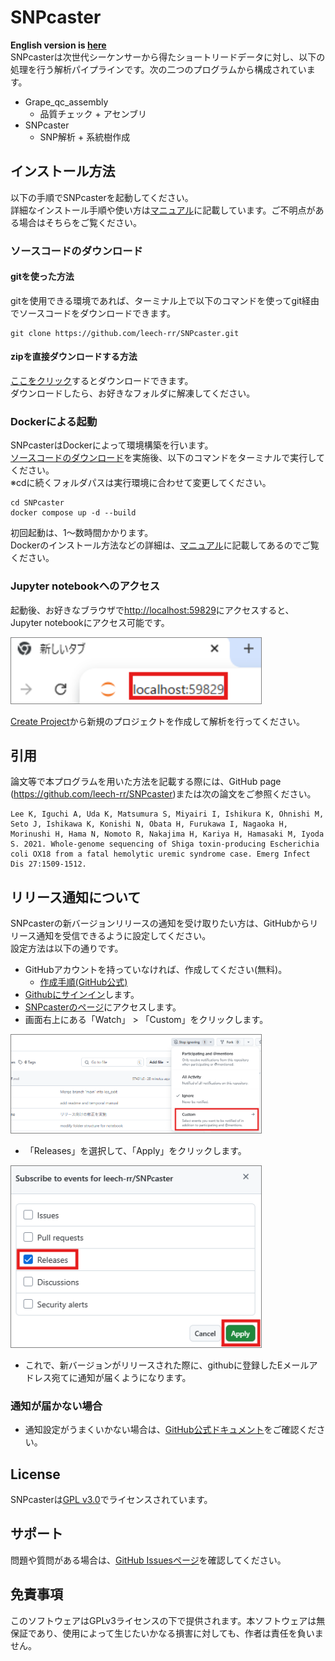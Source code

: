 # SNPcaster
**English version is [here](/README.md)**<br>
SNPcasterは次世代シーケンサーから得たショートリードデータに対し、以下の処理を行う解析パイプラインです。次の二つのプログラムから構成されています。
- Grape_qc_assembly
  - 品質チェック + アセンブリ
- SNPcaster
  - SNP解析 + 系統樹作成

## インストール方法
以下の手順でSNPcasterを起動してください。<br>
詳細なインストール手順や使い方は[マニュアル](/doc/manual/2025-05-20_SNPcaster_インストール_操作マニュアル.pdf)に記載しています。ご不明点がある場合はそちらをご覧ください。

### ソースコードのダウンロード

#### gitを使った方法
gitを使用できる環境であれば、ターミナル上で以下のコマンドを使ってgit経由でソースコードをダウンロードできます。
```
git clone https://github.com/leech-rr/SNPcaster.git
```

#### zipを直接ダウンロードする方法
[ここをクリック](https://github.com/leech-rr/SNPcaster/archive/refs/heads/main.zip)するとダウンロードできます。</br>
ダウンロードしたら、お好きなフォルダに解凍してください。

### Dockerによる起動
SNPcasterはDockerによって環境構築を行います。<br>
[ソースコードのダウンロード](#ソースコードのダウンロード)を実施後、以下のコマンドをターミナルで実行してください。<br>
※cdに続くフォルダパスは実行環境に合わせて変更してください。
```
cd SNPcaster
docker compose up -d --build
```
初回起動は、1～数時間かかります。<br>
Dockerのインストール方法などの詳細は、[マニュアル](/doc/manual/2025-05-20_SNPcaster_インストール_操作マニュアル.pdf)に記載してあるのでご覧ください。

### Jupyter notebookへのアクセス
起動後、お好きなブラウザで[http://localhost:59829](http://localhost:59829)にアクセスすると、Jupyter notebookにアクセス可能です。

<div align="left">
  <img src="/doc/readme/images/jupyter_access.png" alt="Jupyterへのアクセス" style="width: 400px; border: 1px solid gray;">
</div>

[Create Project](http://localhost:59829/lab/tree/CreateProject_jp.ipynb)から新規のプロジェクトを作成して解析を行ってください。

## 引用
論文等で本プログラムを用いた方法を記載する際には、GitHub page (https://github.com/leech-rr/SNPcaster)または次の論文をご参照ください。
```
Lee K, Iguchi A, Uda K, Matsumura S, Miyairi I, Ishikura K, Ohnishi M, Seto J, Ishikawa K, Konishi N, Obata H, Furukawa I, Nagaoka H, Morinushi H, Hama N, Nomoto R, Nakajima H, Kariya H, Hamasaki M, Iyoda S. 2021. Whole-genome sequencing of Shiga toxin-producing Escherichia coli OX18 from a fatal hemolytic uremic syndrome case. Emerg Infect Dis 27:1509-1512.
```

## リリース通知について
SNPcasterの新バージョンリリースの通知を受け取りたい方は、GitHubからリリース通知を受信できるように設定してください。<br>
設定方法は以下の通りです。
- GitHubアカウントを持っていなければ、作成してください(無料)。
  - [作成手順(GitHub公式)](https://docs.github.com/ja/get-started/start-your-journey/creating-an-account-on-github)
- [Githubにサインイン](https://github.com/login)します。
- [SNPcasterのページ](https://github.com/leech-rr/SNPcaster)にアクセスします。
- 画面右上にある「Watch」 > 「Custom」をクリックします。

<div align="left">
  <img src="/doc/readme/images/watch_github1.png" alt="Watchの設定" style="width: 400px; border: 1px solid gray;">
</div>

- 「Releases」を選択して、「Apply」をクリックします。

<div align="left">
  <img src="/doc/readme/images/watch_github2.png" alt="WatchでReleasesの選択" style="width: 400px; border: 1px solid gray;">
</div>

- これで、新バージョンがリリースされた際に、githubに登録したEメールアドレス宛てに通知が届くようになります。

### 通知が届かない場合
- 通知設定がうまくいかない場合は、[GitHub公式ドキュメント](https://docs.github.com/ja/account-and-profile/managing-subscriptions-and-notifications-on-github/setting-up-notifications/configuring-notifications#configuring-your-watch-settings-for-an-individual-repository)をご確認ください。

## License
SNPcasterは[GPL v3.0](/COPYING)でライセンスされています。

## サポート
問題や質問がある場合は、[GitHub Issuesページ](https://github.com/leech-rr/SNPcaster/issues)を確認してください。

## 免責事項
このソフトウェアはGPLv3ライセンスの下で提供されます。本ソフトウェアは無保証であり、使用によって生じたいかなる損害に対しても、作者は責任を負いません。
